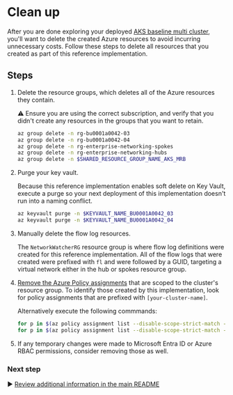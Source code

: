 # Clean up

After you are done exploring your deployed [AKS baseline multi cluster](/README.md), you'll want to delete the created Azure resources to avoid incurring unnecessary costs. Follow these steps to delete all resources that you created as part of this reference implementation.

## Steps

1. Delete the resource groups, which deletes all of the Azure resources they contain.

   :warning: Ensure you are using the correct subscription, and verify that you didn't create any resources in the groups that you want to retain.

   ```bash
   az group delete -n rg-bu0001a0042-03
   az group delete -n rg-bu0001a0042-04
   az group delete -n rg-enterprise-networking-spokes
   az group delete -n rg-enterprise-networking-hubs
   az group delete -n $SHARED_RESOURCE_GROUP_NAME_AKS_MRB
   ```

1. Purge your key vault.

   Because this reference implementation enables soft delete on Key Vault, execute a purge so your next deployment of this implementation doesn't run into a naming conflict.

   ```bash
   az keyvault purge -n $KEYVAULT_NAME_BU0001A0042_03
   az keyvault purge -n $KEYVAULT_NAME_BU0001A0042_04
   ```

1. Manually delete the flow log resources.

   The `NetworkWatcherRG` resource group is where flow log definitions were created for this reference implementation. All of the flow logs that were created were prefixed with `fl` and were followed by a GUID, targeting a virtual network either in the hub or spokes resource group.

1. [Remove the Azure Policy assignments](https://portal.azure.com/#blade/Microsoft_Azure_Policy/PolicyMenuBlade/Compliance) that are scoped to the cluster's resource group. To identify those created by this implementation, look for policy assignments that are prefixed with `[your-cluster-name]`.

   Alternatively execute the following commmands:

   ```bash
   for p in $(az policy assignment list --disable-scope-strict-match --query "[?resourceGroup=='rg-bu0001a0042-03'].name" -o tsv); do az policy assignment delete --name ${p} --resource-group rg-bu0001a0042-03; done
   for p in $(az policy assignment list --disable-scope-strict-match --query "[?resourceGroup=='rg-bu0001a0042-04'].name" -o tsv); do az policy assignment delete --name ${p} --resource-group rg-bu0001a0042-04; done
   ```

1. If any temporary changes were made to Microsoft Entra ID or Azure RBAC permissions, consider removing those as well.

### Next step

:arrow_forward: [Review additional information in the main README](/README.md#broom-clean-up-resources)
